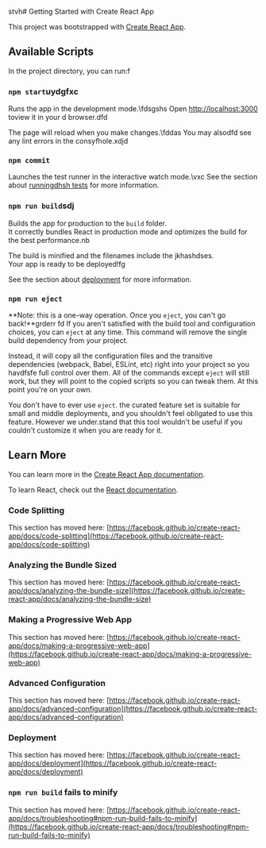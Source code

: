 stvh# Getting Started with Create React App

This project was bootstrapped with [Create React App](https://github.com/facebook/create-react-app).

## Available Scripts
In the project directory, you can run:f
### `npm start`uydgfxc

Runs the app in the development mode.\fdsgshs
Open [http://localhost:3000](http://localhost:3000) toview it in your  d browser.dfd

The page will reload when you make changes.\fddas
You may alsodfd see any lint errors in the consyfhole.xdjd
### `npm commit`

Launches the test runner in the interactive watch mode.\vxc
See the section about [runningdhsh tests](https://facebook.github.io/create-react-app/docs/running-tests) for more information.

### `npm run build`sdj

Builds the app for production to the `build` folder.\
It correctly bundles React in production mode and optimizes the build for the best performance.nb

The build is minified and the filenames include the jkhashdses.\
Your app is ready to be deployed!fg

See the section about [deployment](https://facebook.github.io/create-react-app/docs/deployment) for more information.

### `npm run eject`

**Note: this is a one-way operation. Once you `eject`, you can't go back!**grderr
fd
If you aren't satisfied with the build tool and configuration choices, you can `eject` at any time. This command will remove the single build dependency from your project.

Instead, it will copy all the configuration files and the transitive dependencies (webpack, Babel, ESLint, etc) right into your project so you havdfsfe full control over them. All of the commands except `eject` will still work, but they will point to the copied scripts so you can tweak them. At this point you're on your own.

You don't have to ever use `eject`. the curated feature set is suitable for small and middle deployments, and you shouldn't feel obligated to use this feature. However we under.stand that this tool wouldn't be useful if you couldn't customize it when you are ready for it.

## Learn More

You can learn more in the [Create React App documentation](https://facebook.github.io/create-react-app/docs/getting-started).

To learn React, check out the [React documentation](https://reactjs.org/).

### Code Splitting

This section has moved here: [https://facebook.github.io/create-react-app/docs/code-splitting](https://facebook.github.io/create-react-app/docs/code-splitting)

### Analyzing the Bundle Sized

This section has moved here: [https://facebook.github.io/create-react-app/docs/analyzing-the-bundle-size](https://facebook.github.io/create-react-app/docs/analyzing-the-bundle-size)

### Making a Progressive Web App

This section has moved here: [https://facebook.github.io/create-react-app/docs/making-a-progressive-web-app](https://facebook.github.io/create-react-app/docs/making-a-progressive-web-app)

### Advanced Configuration

This section has moved here: [https://facebook.github.io/create-react-app/docs/advanced-configuration](https://facebook.github.io/create-react-app/docs/advanced-configuration)

### Deployment

This section has moved here: [https://facebook.github.io/create-react-app/docs/deployment](https://facebook.github.io/create-react-app/docs/deployment)

### `npm run build` fails to minify

This section has moved here: [https://facebook.github.io/create-react-app/docs/troubleshooting#npm-run-build-fails-to-minify](https://facebook.github.io/create-react-app/docs/troubleshooting#npm-run-build-fails-to-minify)
